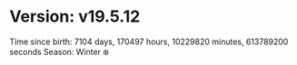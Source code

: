 # Version: v19.5.12
Time since birth: 7104 days, 170497 hours, 10229820 minutes, 613789200 seconds
Season: Winter ❄️
